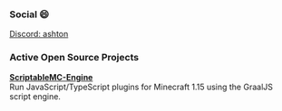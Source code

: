 ### Social 😄
[Discord: ashton](https://discord.com/channels/@me/71823103633657856)

### Active Open Source Projects
**[ScriptableMC-Engine](https://github.com/astorks/ScriptableMC-Engine)**<br/>
Run JavaScript/TypeScript plugins for Minecraft 1.15 using the GraalJS script engine.<br /><br />
